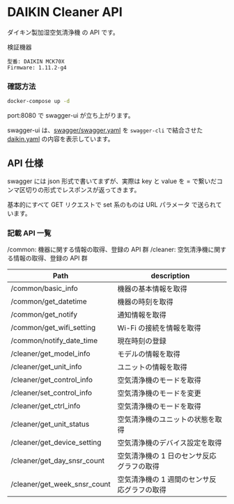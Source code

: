 # DAIKIN Cleaner API

ダイキン製加湿空気清浄機 の API です。

検証機器

```
型番: DAIKIN MCK70X
Firmware: 1.11.2-g4
```

### 確認方法

```sh
docker-compose up -d
```

port:8080 で swagger-ui が立ち上がります。

swagger-ui は、[swagger/swagger.yaml](https://github.com/nasshu2916/DAIKIN-API/blob/master/swagger/swagger.yaml) を `swagger-cli` で結合させた [daikin.yaml](https://github.com/nasshu2916/DAIKIN-API/blob/master/daikin.yaml) の内容を表示しています。

## API 仕様

swagger には json 形式で書いてまずが、実際は key と value を = で繋いだコンマ区切りの形式でレスポンスが返ってきます。

基本的にすべて GET リクエストで set 系のものは URL パラメータ で送られています。

### 記載 API 一覧

/common: 機器に関する情報の取得、登録の API 群
/cleaner: 空気清浄機に関する情報の取得、登録の API 群

| Path                         | description                        |
|------------------------------|------------------------------------|
| /common/basic_info           | 機器の基本情報を取得                 |
| /common/get_datetime         | 機器の時刻を取得                     |
| /common/get_notify           | 通知情報を取得                      |
| /common/get_wifi_setting     | Wi-Fi の接続を情報を取得              |
| /common/notify_date_time     | 現在時刻の登録                      |
| /cleaner/get_model_info      | モデルの情報を取得                      |
| /cleaner/get_unit_info       | ユニットの情報を取得                     |
| /cleaner/get_control_info    | 空気清浄機のモードを取得                |
| /cleaner/set_control_info    | 空気清浄機のモードを変更                |
| /cleaner/get_ctrl_info       | 空気清浄機のモードを取得                |
| /cleaner/get_unit_status     | 空気清浄機のユニットの状態を取得          |
| /cleaner/get_device_setting  | 空気清浄機のデバイス設定を取得           |
| /cleaner/get_day_snsr_count  | 空気清浄機の 1 日のセンサ反応グラフの取得   |
| /cleaner/get_week_snsr_count | 空気清浄機の 1 週間のセンサ反応グラフの取得 |
